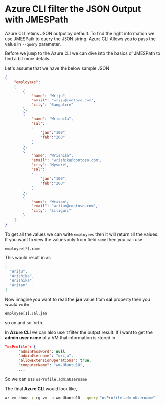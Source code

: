 # Azure CLI filter the JSON Output with JMESPath
Azure CLI retuns JSON output by default. To find the right information we use JMESPath to query the JSON string. Azure CLI Allows you to pass the value in ```--query``` parameter. 

Before we jump to the Azure CLI we can dive into the basics of JMESPath to find a bit more details.

Let's assume that we have the below sample JSON
```json
{
    "employees":
    [
        {
            "name": "Wriju", 
            "email": "wriju@contoso.com",
            "city": "Bangalore"        
        },
        {
            "name": "Wrishika", 
            "sal":
            {
                "jan":"100",
                "feb":"200"
            }
        },
        {
            "name": "Wrishika", 
            "email": "wrishika@contoso.com",
            "city": "Mysore",
            "sal":
            {
                "jan":"100",
                "feb":"200"
            }
        },
        {
            "name": "Writam", 
            "email": "writam@contoso.com",
            "city": "Siliguri"
        }
    ]
}
```
To get all the values we can write 
```employees``` then it will return all the values. If you want to view the values only from field ```name``` then you can use 
```
employee[*].name
```
This would result in as 
```json
[
  "Wriju",
  "Wrishika",
  "Wrishika",
  "Writam"
]
```
Now imagine you want to read the **jan** value from **sal** property then you would write
```
employee[1].sal.jan
```
so on and so forth. 

In **Azure CLI** we can also use it filter the output result. If I want to get the **admin user name** of a VM that information is stored in 
```json
"osProfile": {
      "adminPassword": null,
      "adminUsername": "wriju",
      "allowExtensionOperations": true,
      "computerName": "wm-Ubuntu18",
      ...
```
So we can use ```osProfile.adminUsername```

The final **Azure CLI** would look like,

```bash
az vm show -g rg-vm -n wm-Ubuntu18 --query "osProfile.adminUsername"
```
